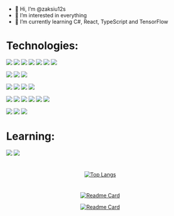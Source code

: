 #
- 👋 Hi, I’m @zaksiu12s
- 👀 I’m interested in everything
- 🌱 I’m currently learning C#, React, TypeScript and TensorFlow
#

# Technologies:
![](https://img.shields.io/badge/MongoDB-4EA94B?style=for-the-badge&logo=mongodb&logoColor=white) 
![](https://img.shields.io/badge/TypeScript-007ACC?style=for-the-badge&logo=typescript&logoColor=white)
![](https://img.shields.io/badge/JavaScript-F7DF1E?style=for-the-badge&logo=javascript&logoColor=black)
![](https://img.shields.io/badge/Node.js-43853D?style=for-the-badge&logo=node.js&logoColor=white)
![](https://img.shields.io/badge/C-00599C?style=for-the-badge&logo=c&logoColor=white)
![](https://img.shields.io/badge/HTML5-E34F26?style=for-the-badge&logo=html5&logoColor=white)
![](https://img.shields.io/badge/CSS3-1572B6?style=for-the-badge&logo=css3&logoColor=white)

![](https://img.shields.io/badge/Express.js-404D59?style=for-the-badge)
![](https://img.shields.io/badge/Tailwind_CSS-38B2AC?style=for-the-badge&logo=tailwind-css&logoColor=white)
![](https://img.shields.io/badge/Babel-F9DC3e?style=for-the-badge&logo=babel&logoColor=black)

![](https://img.shields.io/badge/PostgreSQL-316192?style=for-the-badge&logo=postgresql&logoColor=white) 
![](https://img.shields.io/badge/SQLite-07405E?style=for-the-badge&logo=sqlite&logoColor=white) 
![](https://img.shields.io/badge/MySQL-005C84?style=for-the-badge&logo=mysql&logoColor=white)
![](https://img.shields.io/badge/MariaDB-003545?style=for-the-badge&logo=mariadb&logoColor=white) 

![](https://img.shields.io/badge/GIT-E44C30?style=for-the-badge&logo=git&logoColor=white)
![](https://img.shields.io/badge/GitHub-100000?style=for-the-badge&logo=github&logoColor=white)
![](https://img.shields.io/badge/Visual_Studio_Code-0078D4?style=for-the-badge&logo=visual%20studio%20code&logoColor=white) 
![](https://img.shields.io/badge/prettier-1A2C34?style=for-the-badge&logo=prettier&logoColor=F7BA3E) 
![](https://img.shields.io/badge/Insomnia-4000BF?logo=insomnia&logoColor=white&style=for-the-badge)
![](https://img.shields.io/badge/VirtualBox-183A61?logo=virtualbox&logoColor=white&style=for-the-badge)

![](https://img.shields.io/badge/Arduino-00979D?style=for-the-badge&logo=Arduino&logoColor=white) 
![](https://img.shields.io/badge/Raspberry%20Pi-A22846?style=for-the-badge&logo=Raspberry%20Pi&logoColor=white) 
![](https://img.shields.io/badge/espressif-E7352C?style=for-the-badge&logo=espressif&logoColor=white) 

# Learning:
![](https://img.shields.io/badge/TensorFlow-FF6F00?style=for-the-badge&logo=tensorflow&logoColor=white)
![](https://img.shields.io/badge/React-20232A?style=for-the-badge&logo=react&logoColor=61DAFB) 

# 
<div align="center">
  
[![Top Langs](https://github-readme-stats.vercel.app/api/top-langs/?username=zaksiu12s&theme=dark )](https://github.com/zaksiu12s/github-readme-stats) 
#
[![Readme Card](https://github-readme-stats.vercel.app/api/pin/?username=zaksiu12s&repo=SchedulePlus&theme=dark )](https://github.com/zaksiu12s/SchedulePlus)

[![Readme Card](https://github-readme-stats.vercel.app/api/pin/?username=zaksiu12s&repo=2dCalculator&theme=dark )](https://github.com/zaksiu12s/2dCalculator)

</div>

#
